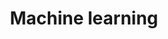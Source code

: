 ---
 title: "Machine learning"
 layout: category
 permalink: /categories/ml/
 author_profile: true
 taxonomy: ML
---